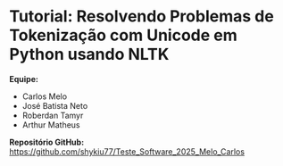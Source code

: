 # Tutorial: Resolvendo Problemas de Tokenização com Unicode em Python usando NLTK

**Equipe:**  
- Carlos Melo 
- José Batista Neto
- Roberdan Tamyr  
- Arthur Matheus 

**Repositório GitHub:**  
https://github.com/shykiu77/Teste_Software_2025_Melo_Carlos